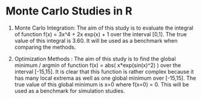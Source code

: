 # Monte Carlo Studies in R
1) Monte Carlo Integration: The aim of this study is to evaluate the integral of function f(x) = 3x^4 + 2x exp(x) + 1 over the interval [0,1]. The true value of this integral is 3.60. It will be used as a benchmark when comparing the methods.

2) Optimization Methods : The aim of this study is to find the global minimum / argmin of function f(x) = abs( x*exp(sin(x)^2) ) over the interval [-15,15]. It is clear that this function is rather complex because it has many local extrema as well as one global minimum over [-15,15]. The true value of this global minimum is x=0 where f(x=0) = 0. This will be used as a benchmark for simulation studies.
